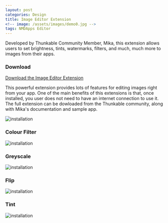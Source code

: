 ```yaml
---
layout: post
categories: Design
title: Image Editor Extension
<!-- image: /assets/images/demo0.jpg -->
tags: NMDApps Editor
---
```


Developed by Thunkable Community Member, Mika, this extension allows users to set brightness, tints, watermarks, filters, and much, much more to images from their apps.


<!-- more -->

### Download

[Download the Image Editor Extension](https://nmd-apps.jimdo.com/extensions/nmd-extensions/#6)

This powerful extension provides lots of features for editing images right from your app. One of the main benefits of this extensions is that, once installed, you user does not need to have an internet connection to use it. The full extension can be dowloaded from the Thunkable community, along with Mika's documentation and sample app.

![installation](http://domhnallohanlon.com/thunkable_extensions/assets/post_assets/image_editor_extension/install_iee.gif)

### Colour Filter
![installation](http://domhnallohanlon.com/thunkable_extensions/assets/post_assets/image_editor_extension/ie_filter.png)

### Greyscale
![installation](http://domhnallohanlon.com/thunkable_extensions/assets/post_assets/image_editor_extension/ie_greyscale.png)

### Flip
![installation](http://domhnallohanlon.com/thunkable_extensions/assets/post_assets/image_editor_extension/ie_flip.png)

### Tint
![installation](http://domhnallohanlon.com/thunkable_extensions/assets/post_assets/image_editor_extension/ie_tint.png)
